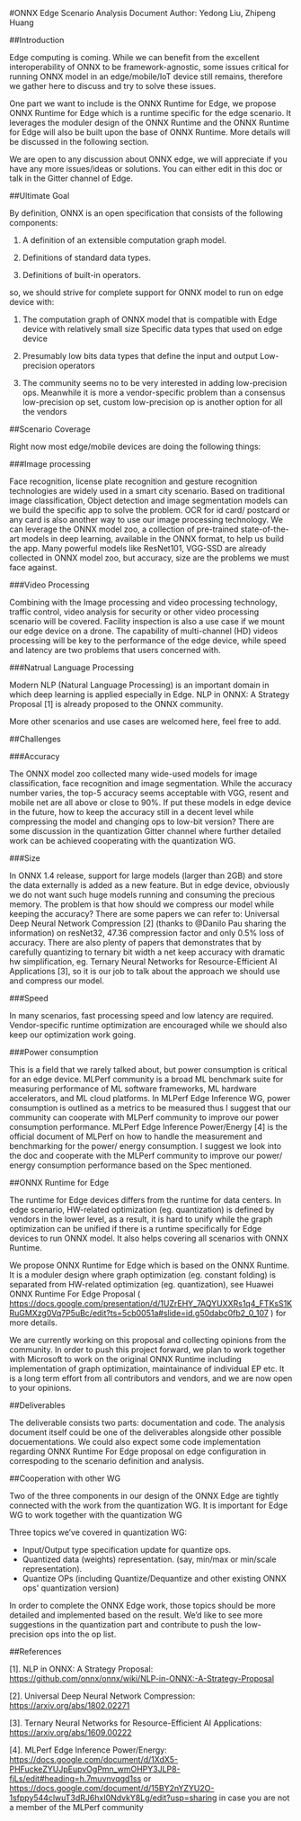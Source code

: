 #ONNX Edge Scenario Analysis Document
Author: Yedong Liu, Zhipeng Huang

##Introduction

Edge computing is coming. While we can benefit from the excellent interoperability of ONNX to be framework-agnostic, some issues critical for running ONNX model in an edge/mobile/IoT device still remains, therefore we gather here to discuss and try to solve these issues.

One part we want to include is the ONNX Runtime for Edge, we propose ONNX Runtime for Edge which is a runtime specific for the edge scenario. It leverages the moduler design of the ONNX Runtime and the ONNX Runtime for Edge will also be built upon the base of ONNX Runtime. More details will be discussed in the following section.

We are open to any discussion about ONNX edge, we will appreciate if you have any more issues/ideas or solutions. You can either edit in this doc or talk in the Gitter channel of Edge.


##Ultimate Goal

By definition, ONNX is an open specification that consists of the following components:

1. A definition of an extensible computation graph model.

2. Definitions of standard data types.

3. Definitions of built-in operators.

so, we should strive for complete support for ONNX model to run on edge device with:

1. The computation graph of ONNX model that is compatible with Edge device with relatively small size
Specific data types that used on edge device

2. Presumably low bits data types that define the input and output
Low-precision operators

3. The community seems no to be very interested in adding low-precision ops. Meanwhile it is more a vendor-specific problem than a consensus low-precision op set, custom low-precision op is another option for all the vendors

##Scenario Coverage

Right now most edge/mobile devices are doing the following things:

###Image processing

Face recognition, license plate recognition and gesture recognition technologies are widely used in a smart city scenario. Based on traditional image classification, Object detection and image segmentation models can we build the specific app to solve the problem. OCR for id card/ postcard or any card is also another way to use our image processing technology. We can leverage the ONNX model zoo, a collection of pre-trained state-of-the-art models in deep learning, available in the ONNX format, to help us build the app. Many powerful models like ResNet101, VGG-SSD are already collected in ONNX model zoo, but accuracy, size are the problems we must face against.

###Video Processing

Combining with the Image processing and video processing technology, traffic control, video analysis for security or other video processing scenario will be covered. Facility inspection is also a use case if we mount our edge device on a drone. The capability of multi-channel (HD) videos processing will be key to the performance of the edge device, while speed and latency are two problems that users concerned with.

###Natrual Language Processing

Modern NLP (Natural Language Processing) is an important domain in which deep learning is applied especially in Edge. NLP in ONNX: A Strategy Proposal [1] is already proposed to the ONNX community.


More other scenarios and use cases are welcomed here, feel free to add.

##Challenges

###Accuracy

The ONNX model zoo collected many wide-used models for image classification, face recognition and image segmentation. While the accuracy number varies, the top-5 accuracy seems acceptable with VGG, resent and mobile net are all above or close to 90%. If put these models in edge device in the future, how to keep the accuracy still in a decent level while compressing the model and changing ops to low-bit version? There are some discussion in the quantization Gitter  channel where further detailed work can be achieved cooperating with the quantization WG.

###Size

In ONNX 1.4 release, support for large models (larger than 2GB) and store the data externally is added as a new feature. But in edge device, obviously we do not want such huge models running and consuming the precious memory. The problem is that how should we compress our model while keeping the accuracy? There are some papers we can refer to: Universal Deep Neural Network Compression [2] (thanks to @Danilo Pau sharing the information) on resNet32, 47.36 compression factor and only 0.5% loss of accuracy. There are also plenty of papers that demonstrates that by carefully quantizing to ternary bit width a net keep accuracy with dramatic hw simplification, eg. Ternary Neural Networks for Resource-Efficient AI Applications [3], so it is our job to talk about the approach we should use and compress our model.

###Speed

In many scenarios, fast processing speed and low latency are required. Vendor-specific runtime optimization are encouraged while we should also keep our optimization work going.

###Power consumption

This is a field that we rarely talked about, but power consumption is critical for an edge device. MLPerf community is a broad ML benchmark suite for measuring performance of ML software frameworks, ML hardware accelerators, and ML cloud platforms. In MLPerf Edge Inference WG, power consumption is outlined as a metrics to be measured thus I suggest that our community can cooperate with MLPerf community to improve our power consumption performance. MLPerf Edge Inference Power/Energy [4] is the official document of MLPerf on how to handle the measurement and benchmarking for the power/ energy consumption. I suggest we look into the doc and cooperate with the MLPerf community to improve our power/ energy consumption performance based on the Spec mentioned.


##ONNX Runtime for Edge

The runtime for Edge devices differs from the runtime for data centers. In edge scenario, HW-related optimization (eg. quantization) is defined by vendors in the lower level, as a result, it is hard to unify while the graph optimization can be unified if there is a runtime specifically for Edge devices to run ONNX model. It also helps covering all scenarios with ONNX Runtime. 

We propose ONNX Runtime for Edge which is based on the ONNX Runtime. It is a moduler design where graph optimization (eg. constant folding) is separated from HW-related optimization (eg. quantization), see Huawei ONNX Runtime For Edge Proposal ( https://docs.google.com/presentation/d/1UZrEHY_7AQYUXXRs1q4_FTKsS1KRuGMXzg0Vq7P5uBc/edit?ts=5cb0051a#slide=id.g50dabc0fb2_0_107 ) for more details.

We are currently working on this proposal and collecting opinions from the community. In order to push this project forward, we plan to work together with Microsoft to work on the original ONNX Runtime including implementation of graph optimization, maintainance of individual EP etc. It is a long term effort from all contributors and vendors, and we are now open to your opinions.

##Deliverables

The deliverable consists two parts: documentation and code. The analysis document itself could be one of the deliverables alongside other possible docuementations. We could also expect some code implementation regarding ONNX Runtime For Edge proposal on edge configuration in correspoding to the scenario definition and analysis.

##Cooperation with other WG

Two of the three components in our design of the ONNX Edge are tightly connected with the work from the quantization WG. It is important for Edge WG to work together with the quantization WG

Three topics we’ve covered in quantization WG:
* Input/Output type specification update for quantize ops.
* Quantized data (weights) representation. (say, min/max or min/scale representation).
* Quantize OPs (including Quantize/Dequantize and other existing ONNX ops' quantization version)

In order to complete the ONNX Edge work, those topics should be more detailed and implemented based on the result. We’d like to see more suggestions in the quantization part and contribute to push the low-precision ops into the op list.

##References

[1]. NLP in ONNX: A Strategy Proposal: https://github.com/onnx/onnx/wiki/NLP-in-ONNX:-A-Strategy-Proposal

[2]. Universal Deep Neural Network Compression: https://arxiv.org/abs/1802.02271

[3]. Ternary Neural Networks for Resource-Efficient AI Applications: https://arxiv.org/abs/1609.00222 

[4]. MLPerf Edge Inference Power/Energy: https://docs.google.com/document/d/1XdX5-PHFuckeZYUJpEupvOgPmn_wmOHPY3JLP8-fjLs/edit#heading=h.7muvnvqgd1ss or https://docs.google.com/document/d/15BY2nYZYU2O-1sfppy544clwuT3dRJ6hxI0NdvkY8Lg/edit?usp=sharing in case you are not a member of the MLPerf community
